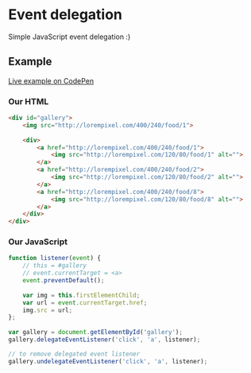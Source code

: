 # Event delegation
Simple JavaScript event delegation :)

## Example
[Live example on CodePen](http://codepen.io/MarekZeman91/details/oxJZmd/)

### Our HTML
```html
<div id="gallery">
    <img src="http://lorempixel.com/400/240/food/1">
 
    <div>
        <a href="http://lorempixel.com/400/240/food/1">
            <img src="http://lorempixel.com/120/80/food/1" alt="">
        </a>
        <a href="http://lorempixel.com/400/240/food/2">
            <img src="http://lorempixel.com/120/80/food/2" alt="">
        </a>
        <a href="http://lorempixel.com/400/240/food/8">
            <img src="http://lorempixel.com/120/80/food/8" alt="">
        </a>
    </div>
</div>
```

### Our JavaScript
```js
function listener(event) {
    // this = #gallery
    // event.currentTarget = <a>
    event.preventDefault();
 
    var img = this.firstElementChild;
    var url = event.currentTarget.href;
    img.src = url;
};
 
var gallery = document.getElementById('gallery');
gallery.delegateEventListener('click', 'a', listener);
```

```js
// to remove delegated event listener
gallery.undelegateEventListener('click', 'a', listener);
```
